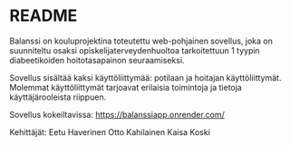# README

Balanssi on kouluprojektina toteutettu web-pohjainen sovellus, joka on suunniteltu osaksi opiskelijaterveydenhuoltoa tarkoitettuun 1 tyypin diabeetikoiden hoitotasapainon seuraamiseksi.

Sovellus sisältää kaksi käyttöliittymää: potilaan ja hoitajan käyttöliittymät. Molemmat käyttöliittymät tarjoavat erilaisia toimintoja ja tietoja käyttäjärooleista riippuen.

Sovellus kokeiltavissa:
https://balanssiapp.onrender.com/


Kehittäjät:
Eetu Haverinen
Otto Kahilainen
Kaisa Koski